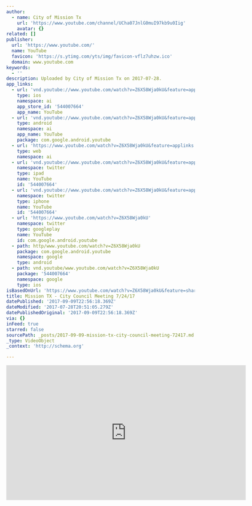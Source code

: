 ```yaml
---
author:
  - name: City of Mission Tx
    url: 'https://www.youtube.com/channel/UCha07JnlG0muI97kb9u0Iig'
    avatar: {}
related: []
publisher:
  url: 'https://www.youtube.com/'
  name: YouTube
  favicon: 'https://s.ytimg.com/yts/img/favicon-vflz7uhzw.ico'
  domain: www.youtube.com
keywords:
  - ''
description: Uploaded by City of Mission Tx on 2017-07-28.
app_links:
  - url: 'vnd.youtube://www.youtube.com/watch?v=Z6X58Wja0kU&feature=applinks'
    type: ios
    namespace: ai
    app_store_id: '544007664'
    app_name: YouTube
  - url: 'vnd.youtube://www.youtube.com/watch?v=Z6X58Wja0kU&feature=applinks'
    type: android
    namespace: ai
    app_name: YouTube
    package: com.google.android.youtube
  - url: 'https://www.youtube.com/watch?v=Z6X58Wja0kU&feature=applinks'
    type: web
    namespace: ai
  - url: 'vnd.youtube://www.youtube.com/watch?v=Z6X58Wja0kU&feature=applinks'
    namespace: twitter
    type: ipad
    name: YouTube
    id: '544007664'
  - url: 'vnd.youtube://www.youtube.com/watch?v=Z6X58Wja0kU&feature=applinks'
    namespace: twitter
    type: iphone
    name: YouTube
    id: '544007664'
  - url: 'https://www.youtube.com/watch?v=Z6X58Wja0kU'
    namespace: twitter
    type: googleplay
    name: YouTube
    id: com.google.android.youtube
  - path: http/www.youtube.com/watch?v=Z6X58Wja0kU
    package: com.google.android.youtube
    namespace: google
    type: android
  - path: vnd.youtube/www.youtube.com/watch?v=Z6X58Wja0kU
    package: '544007664'
    namespace: google
    type: ios
isBasedOnUrl: 'https://www.youtube.com/watch?v=Z6X58Wja0kU&feature=share'
title: Mission TX - City Council Meeting 7/24/17
datePublished: '2017-09-09T22:56:18.369Z'
dateModified: '2017-07-28T20:51:05.279Z'
datePublishedOriginal: '2017-09-09T22:56:18.369Z'
via: {}
inFeed: true
starred: false
sourcePath: _posts/2017-09-09-mission-tx-city-council-meeting-72417.md
_type: VideoObject
_context: 'http://schema.org'

---
```

<iframe src="https://cdn.embedly.com/widgets/media.html?src=https%3A%2F%2Fwww.youtube.com%2Fembed%2FZ6X58Wja0kU%3Ffeature%3Doembed&amp;url=http%3A%2F%2Fwww.youtube.com%2Fwatch%3Fv%3DZ6X58Wja0kU&amp;image=https%3A%2F%2Fi.ytimg.com%2Fvi%2FZ6X58Wja0kU%2Fhqdefault.jpg&amp;key=a715cf41cc93453ca338d350cd26f87b&amp;type=text%2Fhtml&amp;schema=youtube" width="640" height="360" scrolling="no" frameborder="0" allowfullscreen="" style=""></iframe>